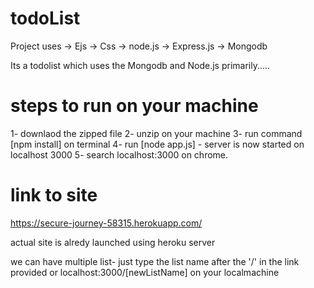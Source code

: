 # todoList
Project uses
->  Ejs
->  Css
->  node.js
->  Express.js 
->  Mongodb

Its a todolist which uses the Mongodb and Node.js primarily.....

# steps to run on your machine
1-  downlaod the zipped file
2-  unzip on your machine
3- run command [npm install] on terminal
4- run [node app.js] - server is now started on localhost 3000
5- search localhost:3000 on chrome.

# link to site
https://secure-journey-58315.herokuapp.com/

actual site is alredy launched using heroku server

we can have multiple list-
just type the list name after the '/' in the link provided
or localhost:3000/[newListName] on your localmachine
